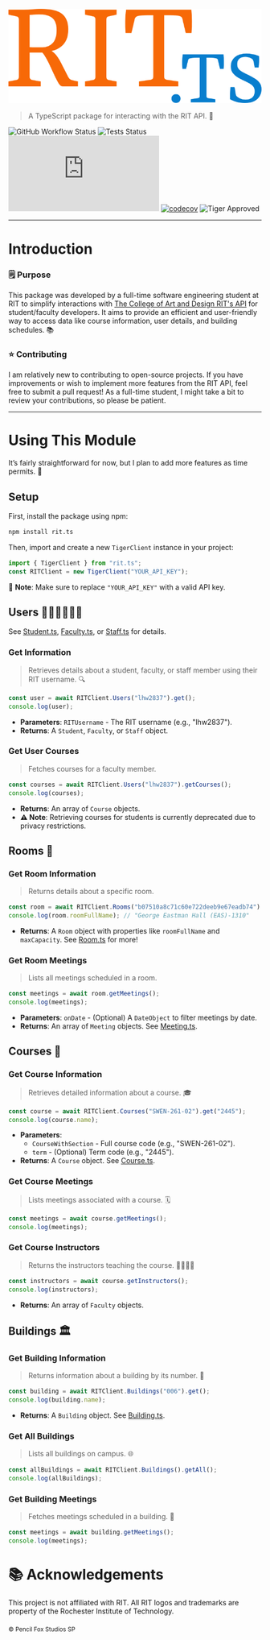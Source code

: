 ![RIT.ts](https://github.com/PencilFoxStudios/RIT.ts/blob/main/RITTSLOGO.png?raw=true)
> A TypeScript package for interacting with the RIT API. 🦁

![GitHub Workflow Status](https://img.shields.io/github/actions/workflow/status/PencilFoxStudios/rit.ts/build.yml)
![Tests Status](https://img.shields.io/github/actions/workflow/status/PencilFoxStudios/RIT.ts/test.yml?label=tests)
![npm](https://img.shields.io/npm/v/rit.ts)
[![codecov](https://codecov.io/gh/PencilFoxStudios/RIT.ts/graph/badge.svg?token=TT32PR0E8E)](https://codecov.io/gh/PencilFoxStudios/RIT.ts)
![Tiger Approved](https://img.shields.io/badge/Tiger-Approved-orange)

---

# Introduction
### 🗒️ Purpose
This package was developed by a full-time software engineering student at RIT to simplify interactions with [The College of Art and Design RIT's API](https://api.rit.edu) for student/faculty developers. It aims to provide an efficient and user-friendly way to access data like course information, user details, and building schedules. 📚

### ⭐ Contributing
I am relatively new to contributing to open-source projects. If you have improvements or wish to implement more features from the RIT API, feel free to submit a pull request! As a full-time student, I might take a bit to review your contributions, so please be patient.

---

# Using This Module
It’s fairly straightforward for now, but I plan to add more features as time permits. 🚀

## Setup
First, install the package using npm:

```sh
npm install rit.ts
```

Then, import and create a new `TigerClient` instance in your project:

```ts
import { TigerClient } from "rit.ts";
const RITClient = new TigerClient("YOUR_API_KEY");
```

📝 **Note**: Make sure to replace `"YOUR_API_KEY"` with a valid API key.

## Users 🧑‍🎓👩‍🏫👨‍💼
See [Student.ts](https://github.com/PencilFoxStudios/RIT.ts/blob/main/src/RIT.TS/Objects/Student.ts), [Faculty.ts](https://github.com/PencilFoxStudios/RIT.ts/blob/main/src/RIT.TS/Objects/Faculty.ts), or [Staff.ts](https://github.com/PencilFoxStudios/RIT.ts/blob/main/src/RIT.TS/Objects/Staff.ts) for details.

### Get Information
> Retrieves details about a student, faculty, or staff member using their RIT username. 🔍

```ts
const user = await RITClient.Users("lhw2837").get();
console.log(user);
```

- **Parameters**: `RITUsername` - The RIT username (e.g., "lhw2837").
- **Returns**: A `Student`, `Faculty`, or `Staff` object.

### Get User Courses
> Fetches courses for a faculty member. 

```ts
const courses = await RITClient.Users("lhw2837").getCourses();
console.log(courses);
```

- **Returns**: An array of `Course` objects.
- **⚠️ Note**: Retrieving courses for students is currently deprecated due to privacy restrictions.



## Rooms 🏫
### Get Room Information
> Returns details about a specific room. 

```ts
const room = await RITClient.Rooms("b07510a8c71c60e722deeb9e67eadb74").get();
console.log(room.roomFullName); // "George Eastman Hall (EAS)-1310"
```

- **Returns**: A `Room` object with properties like `roomFullName` and `maxCapacity`. See [Room.ts](https://github.com/PencilFoxStudios/RIT.ts/blob/main/src/RIT.TS/Objects/Room.ts) for more!

### Get Room Meetings
> Lists all meetings scheduled in a room. 

```ts
const meetings = await room.getMeetings();
console.log(meetings);
```

- **Parameters**: `onDate` - (Optional) A `DateObject` to filter meetings by date.
- **Returns**: An array of `Meeting` objects. See [Meeting.ts](https://github.com/PencilFoxStudios/RIT.ts/blob/main/src/RIT.TS/Objects/Meeting.ts).



## Courses 📘
### Get Course Information
> Retrieves detailed information about a course. 🎓

```ts
const course = await RITClient.Courses("SWEN-261-02").get("2445");
console.log(course.name);
```

- **Parameters**: 
  - `CourseWithSection` - Full course code (e.g., "SWEN-261-02").
  - `term` - (Optional) Term code (e.g., "2445").
- **Returns**: A `Course` object. See [Course.ts](https://github.com/PencilFoxStudios/RIT.ts/blob/main/src/RIT.TS/Objects/Course.ts).

### Get Course Meetings
> Lists meetings associated with a course. 🗓️

```ts
const meetings = await course.getMeetings();
console.log(meetings);
```

### Get Course Instructors
> Returns the instructors teaching the course. 👩‍🏫👨‍🏫

```ts
const instructors = await course.getInstructors();
console.log(instructors);
```

- **Returns**: An array of `Faculty` objects.



## Buildings 🏛️
### Get Building Information
> Returns information about a building by its number. 🔢

```ts
const building = await RITClient.Buildings("006").get();
console.log(building.name);
```

- **Returns**: A `Building` object. See [Building.ts](https://github.com/PencilFoxStudios/RIT.ts/blob/main/src/RIT.TS/Objects/Building.ts).

### Get All Buildings
> Lists all buildings on campus. 🌐

```ts
const allBuildings = await RITClient.Buildings().getAll();
console.log(allBuildings);
```

### Get Building Meetings
> Fetches meetings scheduled in a building. 📅

```ts
const meetings = await building.getMeetings();
console.log(meetings);
```



# 📚 Acknowledgements
This project is not affiliated with RIT. All RIT logos and trademarks are property of the Rochester Institute of Technology.

<sub>© Pencil Fox Studios SP</sub>